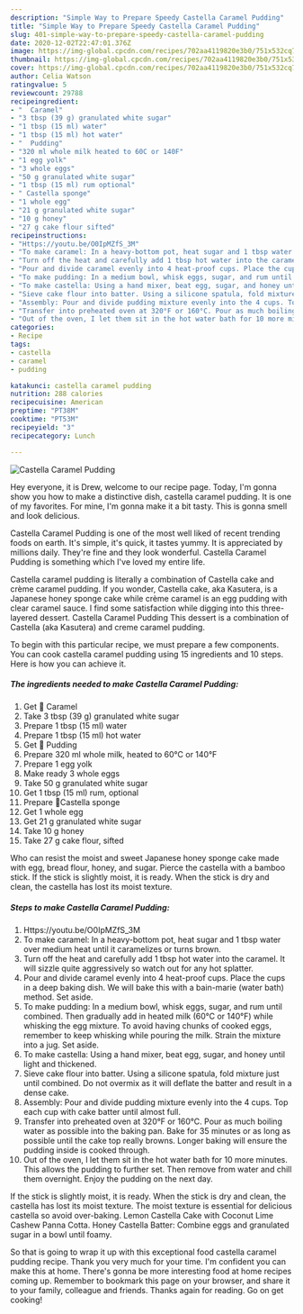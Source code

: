 ```yaml
---
description: "Simple Way to Prepare Speedy Castella Caramel Pudding"
title: "Simple Way to Prepare Speedy Castella Caramel Pudding"
slug: 401-simple-way-to-prepare-speedy-castella-caramel-pudding
date: 2020-12-02T22:47:01.376Z
image: https://img-global.cpcdn.com/recipes/702aa4119820e3b0/751x532cq70/castella-caramel-pudding-recipe-main-photo.jpg
thumbnail: https://img-global.cpcdn.com/recipes/702aa4119820e3b0/751x532cq70/castella-caramel-pudding-recipe-main-photo.jpg
cover: https://img-global.cpcdn.com/recipes/702aa4119820e3b0/751x532cq70/castella-caramel-pudding-recipe-main-photo.jpg
author: Celia Watson
ratingvalue: 5
reviewcount: 29788
recipeingredient:
- "  Caramel"
- "3 tbsp (39 g) granulated white sugar"
- "1 tbsp (15 ml) water"
- "1 tbsp (15 ml) hot water"
- "  Pudding"
- "320 ml whole milk heated to 60C or 140F"
- "1 egg yolk"
- "3 whole eggs"
- "50 g granulated white sugar"
- "1 tbsp (15 ml) rum optional"
- " Castella sponge"
- "1 whole egg"
- "21 g granulated white sugar"
- "10 g honey"
- "27 g cake flour sifted"
recipeinstructions:
- "Https://youtu.be/O0IpMZfS_3M"
- "To make caramel: In a heavy-bottom pot, heat sugar and 1 tbsp water over medium heat until it caramelizes or turns brown."
- "Turn off the heat and carefully add 1 tbsp hot water into the caramel. It will sizzle quite aggressively so watch out for any hot splatter."
- "Pour and divide caramel evenly into 4 heat-proof cups. Place the cups in a deep baking dish. We will bake this with a bain-marie (water bath) method. Set aside."
- "To make pudding: In a medium bowl, whisk eggs, sugar, and rum until combined. Then gradually add in heated milk (60°C or 140°F) while whisking the egg mixture. To avoid having chunks of cooked eggs, remember to keep whisking while pouring the milk. Strain the mixture into a jug. Set aside."
- "To make castella: Using a hand mixer, beat egg, sugar, and honey until light and thickened."
- "Sieve cake flour into batter. Using a silicone spatula, fold mixture just until combined. Do not overmix as it will deflate the batter and result in a dense cake."
- "Assembly: Pour and divide pudding mixture evenly into the 4 cups. Top each cup with cake batter until almost full."
- "Transfer into preheated oven at 320°F or 160°C. Pour as much boiling water as possible into the baking pan. Bake for 35 minutes or as long as possible until the cake top really browns. Longer baking will ensure the pudding inside is cooked through."
- "Out of the oven, I let them sit in the hot water bath for 10 more minutes. This allows the pudding to further set. Then remove from water and chill them overnight. Enjoy the pudding on the next day."
categories:
- Recipe
tags:
- castella
- caramel
- pudding

katakunci: castella caramel pudding 
nutrition: 288 calories
recipecuisine: American
preptime: "PT38M"
cooktime: "PT53M"
recipeyield: "3"
recipecategory: Lunch

---
```



![Castella Caramel Pudding](https://img-global.cpcdn.com/recipes/702aa4119820e3b0/751x532cq70/castella-caramel-pudding-recipe-main-photo.jpg)

Hey everyone, it is Drew, welcome to our recipe page. Today, I'm gonna show you how to make a distinctive dish, castella caramel pudding. It is one of my favorites. For mine, I'm gonna make it a bit tasty. This is gonna smell and look delicious.

Castella Caramel Pudding is one of the most well liked of recent trending foods on earth. It's simple, it's quick, it tastes yummy. It is appreciated by millions daily. They're fine and they look wonderful. Castella Caramel Pudding is something which I've loved my entire life.

Castella caramel pudding is literally a combination of Castella cake and crème caramel pudding. If you wonder, Castella cake, aka Kasutera, is a Japanese honey sponge cake while crème caramel is an egg pudding with clear caramel sauce. I find some satisfaction while digging into this three-layered dessert. Castella Caramel Pudding This dessert is a combination of Castella (aka Kasutera) and creme caramel pudding.


To begin with this particular recipe, we must prepare a few components. You can cook castella caramel pudding using 15 ingredients and 10 steps. Here is how you can achieve it.

<!--inarticleads1-->

##### The ingredients needed to make Castella Caramel Pudding:

1. Get  🍮 Caramel
1. Take 3 tbsp (39 g) granulated white sugar
1. Prepare 1 tbsp (15 ml) water
1. Prepare 1 tbsp (15 ml) hot water
1. Get  🍮 Pudding
1. Prepare 320 ml whole milk, heated to 60°C or 140°F
1. Prepare 1 egg yolk
1. Make ready 3 whole eggs
1. Take 50 g granulated white sugar
1. Get 1 tbsp (15 ml) rum, optional
1. Prepare  🍮Castella sponge
1. Get 1 whole egg
1. Get 21 g granulated white sugar
1. Take 10 g honey
1. Take 27 g cake flour, sifted


Who can resist the moist and sweet Japanese honey sponge cake made with egg, bread flour, honey, and sugar. Pierce the castella with a bamboo stick. If the stick is slightly moist, it is ready. When the stick is dry and clean, the castella has lost its moist texture. 

<!--inarticleads2-->

##### Steps to make Castella Caramel Pudding:

1. Https://youtu.be/O0IpMZfS_3M
1. To make caramel: In a heavy-bottom pot, heat sugar and 1 tbsp water over medium heat until it caramelizes or turns brown.
1. Turn off the heat and carefully add 1 tbsp hot water into the caramel. It will sizzle quite aggressively so watch out for any hot splatter.
1. Pour and divide caramel evenly into 4 heat-proof cups. Place the cups in a deep baking dish. We will bake this with a bain-marie (water bath) method. Set aside.
1. To make pudding: In a medium bowl, whisk eggs, sugar, and rum until combined. Then gradually add in heated milk (60°C or 140°F) while whisking the egg mixture. To avoid having chunks of cooked eggs, remember to keep whisking while pouring the milk. Strain the mixture into a jug. Set aside.
1. To make castella: Using a hand mixer, beat egg, sugar, and honey until light and thickened.
1. Sieve cake flour into batter. Using a silicone spatula, fold mixture just until combined. Do not overmix as it will deflate the batter and result in a dense cake.
1. Assembly: Pour and divide pudding mixture evenly into the 4 cups. Top each cup with cake batter until almost full.
1. Transfer into preheated oven at 320°F or 160°C. Pour as much boiling water as possible into the baking pan. Bake for 35 minutes or as long as possible until the cake top really browns. Longer baking will ensure the pudding inside is cooked through.
1. Out of the oven, I let them sit in the hot water bath for 10 more minutes. This allows the pudding to further set. Then remove from water and chill them overnight. Enjoy the pudding on the next day.


If the stick is slightly moist, it is ready. When the stick is dry and clean, the castella has lost its moist texture. The moist texture is essential for delicious castella so avoid over-baking. Lemon Castella Cake with Coconut Lime Cashew Panna Cotta. Honey Castella Batter: Combine eggs and granulated sugar in a bowl until foamy. 

So that is going to wrap it up with this exceptional food castella caramel pudding recipe. Thank you very much for your time. I'm confident you can make this at home. There's gonna be more interesting food at home recipes coming up. Remember to bookmark this page on your browser, and share it to your family, colleague and friends. Thanks again for reading. Go on get cooking!
